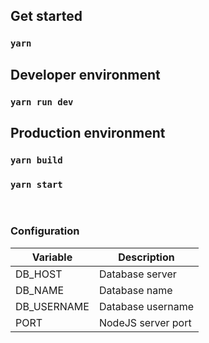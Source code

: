 ## Get started 

### `yarn`

## Developer environment

### `yarn run dev`


## Production environment
### `yarn build`
### `yarn start`

<br>

### Configuration 

| Variable | Description |
| ------ | ------ | 
| DB_HOST | Database server |
| DB_NAME | Database name |
| DB_USERNAME | Database username |
| PORT | NodeJS server port  |